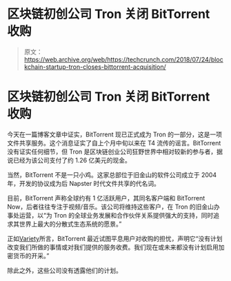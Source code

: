 # 区块链初创公司 Tron 关闭 BitTorrent 收购

> 原文：<https://web.archive.org/web/https://techcrunch.com/2018/07/24/blockchain-startup-tron-closes-bittorrent-acquisition/>

# 区块链初创公司 Tron 关闭 BitTorrent 收购

今天在一篇博客文章中证实，BitTorrent 现已正式成为 Tron 的一部分，这是一项文件共享服务。这个消息证实了自上个月中旬以来在 T4 流传的谣言。BitTorrent 没有证实任何细节，但 Tron 是区块链创业公司狂野世界中相对较新的参与者，据说已经为该公司支付了约 1.26 亿美元的现金。

当然，BitTorrent 不是一只小鸡。这家总部位于旧金山的软件公司成立于 2004 年，开发的协议成为后 Napster 时代文件共享的代名词。

目前，BitTorrent 声称全球约有 1 亿活跃用户，其同名客户端和 BitTorrent Now，后者往往专注于视频/音乐。该公司将维持这些客户，在 Tron 的旧金山办事处运营，以“为 Tron 的全球业务发展和合作伙伴关系提供强大的支持，同时追求其世界上最大的分散式生态系统的愿景。”

正如[Variety](https://web.archive.org/web/20230324190641/https://variety.com/2018/digital/news/pornhub-tron-cryptocurrency-bittorrent-1202858688/)所言，BitTorrent 最近试图平息用户对收购的担忧，声明它“没有计划改变我们所做的事情或对我们提供的服务收费。我们现在或未来都没有计划启用加密货币的开采。”

除此之外，这些公司没有透露他们的计划。